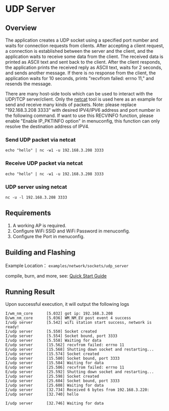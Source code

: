 # UDP Server

## Overview
The application creates a UDP socket using a specified port number and waits for connection requests from clients.
 After accepting a client request, a connection is established between the server and the client, and the application
  waits to receive some data from the client. The received data is printed as ASCII text and sent back to the client. 
  After the client responds, the application prints the received reply as ASCII text, waits for 2 seconds, 
  and sends another message. If there is no response from the client, the application waits for 10 seconds, 
  prints "recvfrom failed: errno 11," and resends the message.

There are many host-side tools which can be used to interact with the UDP/TCP server/client.
Only the [netcat](http://netcat.sourceforge.net) tool is used here as an example for send and receive many kinds of packets.
Note: please replace "192.168.3.208 3333" with desired IPV4/IPV6 address and port number in the following command.
If want to use this RECVINFO function, please enable "Enable IP_PKTINFO option" in menuconfig,
this function can only resolve the destination address of IPV4.

### Send UDP packet via netcat
```
echo "hello" | nc -w1 -u 192.168.3.208 3333
```

### Receive UDP packet via netcat
```
echo "hello" | nc -w1 -u 192.168.3.208 3333
```

### UDP server using netcat
```
nc -u -l 192.168.3.208 3333
```

## Requirements
1. A working AP is required.
2. Configure WiFi SSID and WiFi Password in menuconfig.
3. Configure the Port in menuconfig.

## Building and Flashing

Example Location： `examples/network/sockets/udp_server`

compile, burn, and more, see: [Quick Start Guide](https://doc.winnermicro.net/w800/en/2.2-beta.2/get_started/index.html)


## Running Result

Upon successful execution, it will output the following logs

```
I/wm_nm_core      [5.032] got ip: 192.168.3.208
D/wm_nm_core      [5.036] WM_NM_EV post event 4 success
I/udp server      [5.542] wifi station start success, network is ready!
I/udp server      [5.550] Socket created
I/udp server      [5.554] Socket bound, port 3333
I/udp server      [5.558] Waiting for data
E/udp server      [15.562] recvfrom failed: errno 11
E/udp server      [15.568] Shutting down socket and restarting...
I/udp server      [15.574] Socket created
I/udp server      [15.580] Socket bound, port 3333
I/udp server      [15.584] Waiting for data
E/udp server      [25.586] recvfrom failed: errno 11
E/udp server      [25.592] Shutting down socket and restarting...
I/udp server      [25.598] Socket created
I/udp server      [25.604] Socket bound, port 3333
I/udp server      [25.608] Waiting for data
I/udp server      [32.734] Received 6 bytes from 192.168.3.220:
I/udp server      [32.740] hello

I/udp server      [32.746] Waiting for data

```